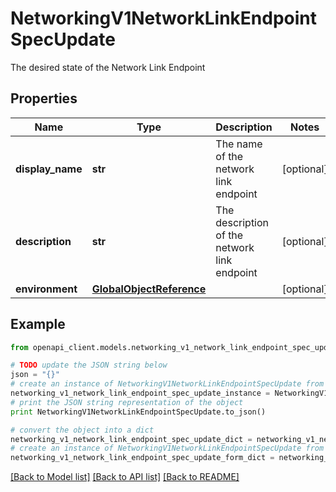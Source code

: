 # NetworkingV1NetworkLinkEndpointSpecUpdate

The desired state of the Network Link Endpoint

## Properties
Name | Type | Description | Notes
------------ | ------------- | ------------- | -------------
**display_name** | **str** | The name of the network link endpoint | [optional] 
**description** | **str** | The description of the network link endpoint | [optional] 
**environment** | [**GlobalObjectReference**](GlobalObjectReference.md) |  | [optional] 

## Example

```python
from openapi_client.models.networking_v1_network_link_endpoint_spec_update import NetworkingV1NetworkLinkEndpointSpecUpdate

# TODO update the JSON string below
json = "{}"
# create an instance of NetworkingV1NetworkLinkEndpointSpecUpdate from a JSON string
networking_v1_network_link_endpoint_spec_update_instance = NetworkingV1NetworkLinkEndpointSpecUpdate.from_json(json)
# print the JSON string representation of the object
print NetworkingV1NetworkLinkEndpointSpecUpdate.to_json()

# convert the object into a dict
networking_v1_network_link_endpoint_spec_update_dict = networking_v1_network_link_endpoint_spec_update_instance.to_dict()
# create an instance of NetworkingV1NetworkLinkEndpointSpecUpdate from a dict
networking_v1_network_link_endpoint_spec_update_form_dict = networking_v1_network_link_endpoint_spec_update.from_dict(networking_v1_network_link_endpoint_spec_update_dict)
```
[[Back to Model list]](../ccloud/README.md#documentation-for-models) [[Back to API list]](../ccloud/README.md#documentation-for-api-endpoints) [[Back to README]](../ccloud/README.md)


